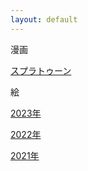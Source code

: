 ```yaml
---
layout: default
---
```


漫画

[スプラトゥーン](./splatoon.html)

絵

[2023年](./230108.html)

[2022年](./220105.html)

[2021年](./210116.html)
